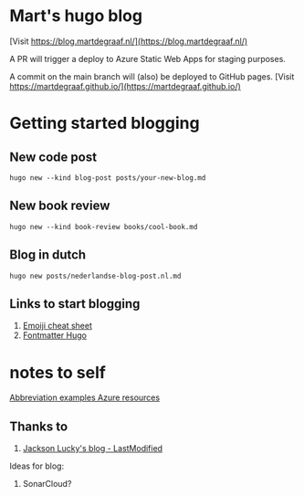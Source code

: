 # Mart's hugo blog
[Visit https://blog.martdegraaf.nl/](https://blog.martdegraaf.nl/)

A PR will trigger a deploy to Azure Static Web Apps for staging purposes.

A commit on the main branch will (also) be deployed to GitHub pages.
[Visit https://martdegraaf.github.io/](https://martdegraaf.github.io/)


# Getting started blogging

## New code post
`hugo new --kind blog-post posts/your-new-blog.md`

## New book review
`hugo new --kind book-review books/cool-book.md`

## Blog in dutch
`hugo new posts/nederlandse-blog-post.nl.md`


## Links to start blogging
1. [Emoiji cheat sheet](https://www.webfx.com/tools/emoji-cheat-sheet/)
1. [Fontmatter Hugo](https://gohugo.io/content-management/front-matter/)

# notes to self
[Abbreviation examples Azure resources](https://learn.microsoft.com/en-us/azure/cloud-adoption-framework/ready/azure-best-practices/resource-abbreviations)


## Thanks to

1. [Jackson Lucky's blog - LastModified](https://www.jacksonlucky.net/posts/use-lastmod-with-papermod/)


Ideas for blog:
1. SonarCloud?
